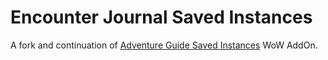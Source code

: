 # Encounter Journal Saved Instances
A fork and continuation of [Adventure Guide Saved Instances](https://wow.curseforge.com/projects/adventure-guide-saved-instances) WoW AddOn.

